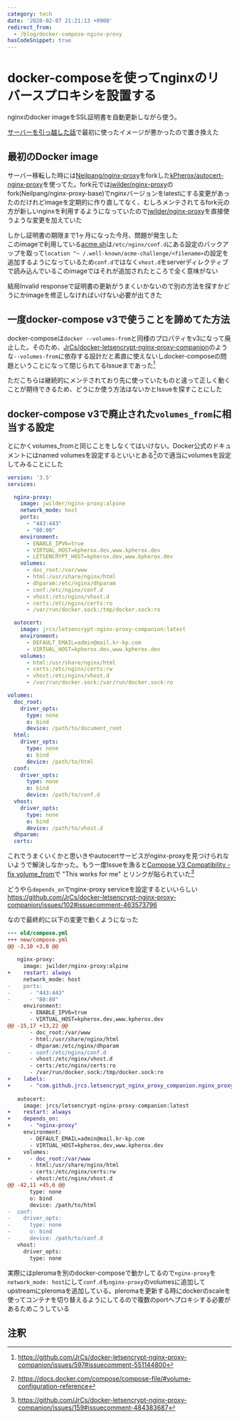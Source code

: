 ```yaml
---
category: tech
date: '2020-02-07 21:21:13 +0900'
redirect_from:
  - /blog/docker-compose-nginx-proxy
hasCodeSnippet: true
---
```


# docker-composeを使ってnginxのリバースプロキシを設置する

nginxのdocker imageをSSL証明書を自動更新しながら使う。

<!--more-->

[サーバーを引っ越した話](https://blog.kpherox.dev/blog/change-vps-server.html)で最初に使ったイメージが悪かったので置き換えた


## 最初のDocker image
サーバー移転した時には[Neilpang/nginx-proxy][]をforkした[kPherox/autocert-nginx-proxy][]を使ってた。fork元では[jwilder/nginx-proxy][]のfork(Neilpang/nginx-proxy-base)でnginxバージョンをlatestにする変更があったのだけれどimageを定期的に作り直してなく、むしろメンテされてるfork元の方が新しいnginxを利用するようになっていたので[jwilder/nginx-proxy][]を直接使うような変更を加えていた

しかし証明書の期限まで1ヶ月になった今月、問題が発生した  
このimageで利用している[acme.sh][acmesh-official/acme.sh]は`/etc/nginx/conf.d`にある設定のバックアップを取って`location ^~ /.well-known/acme-challenge/<filename>`の設定を追加するようになっているため`conf.d`ではなく`vhost.d`をserverディレクティブで読み込んでいるこのimageではそれが追加されたところで全く意味がない

結局Invalid responseで証明書の更新がうまくいかないので別の方法を探すかどうにかimageを修正しなければいけない必要が出てきた

## 一度docker-compose v3で使うことを諦めてた方法
docker-composeは`docker --volumes-from`と同様のプロパティをv3になって廃止した。そのため、[JrCs/docker-letsencrypt-nginx-proxy-companion][]のような`--volumes-from`に依存する設計だと素直に使えないしdocker-composeの問題ということになって閉じられてるIssueまであった[^1]

ただこちらは継続的にメンテされており先に使っていたものと違って正しく動くことが期待できるため、どうにか使う方法はないかとIssueを探すことにした

## docker-compose v3で廃止された`volumes_from`に相当する設定
とにかくvolumes_fromと同じことをしなくてはいけない。Docker公式のドキュメントにはnamed volumesを設定するといいとある[^2]ので適当にvolumesを設定してみることにした

```yaml?filename=compose.yml
version: '3.5'
services:

  nginx-proxy:
    image: jwilder/nginx-proxy:alpine
    network_mode: host
    ports:
      - "443:443"
      - "80:80"
    environment:
      - ENABLE_IPV6=true
      - VIRTUAL_HOST=kpherox.dev,www.kpherox.dev
      - LETSENCRYPT_HOST=kpherox.dev,www.kpherox.dev
    volumes:
      - doc_root:/var/www
      - html:/usr/share/nginx/html
      - dhparam:/etc/nginx/dhparam
      - conf:/etc/nginx/conf.d
      - vhost:/etc/nginx/vhost.d
      - certs:/etc/nginx/certs:ro
      - /var/run/docker.sock:/tmp/docker.sock:ro

  autocert:
    image: jrcs/letsencrypt-nginx-proxy-companion:latest
    environment:
      - DEFAULT_EMAIL=admin@mail.kr-kp.com
      - VIRTUAL_HOST=kpherox.dev,www.kpherox.dev
    volumes:
      - html:/usr/share/nginx/html
      - certs:/etc/nginx/certs:rw
      - vhost:/etc/nginx/vhost.d
      - /var/run/docker.sock:/var/run/docker.sock:ro

volumes:
  doc_root:
    driver_opts:
      type: none
      o: bind
      device: /path/to/document_root
  html:
    driver_opts:
      type: none
      o: bind
      device: /path/to/html
  conf:
    driver_opts:
      type: none
      o: bind
      device: /path/to/conf.d
  vhost:
    driver_opts:
      type: none
      o: bind
      device: /path/to/vhost.d
  dhparam:
  certs:
```

これでうまくいくかと思いきやautocertサービスがnginx-proxyを見つけられないようで解決しなかった。もう一度Issueを漁ると[Compose V3 Compatibility - fix volume_from](https://github.com/JrCs/docker-letsencrypt-nginx-proxy-companion/issues/159)で "This works for me" とリンクが貼られていた[^3]

どうやら`depends_on`でnginx-proxy serviceを設定するといいらしい  
<https://github.com/JrCs/docker-letsencrypt-nginx-proxy-companion/issues/102#issuecomment-463573796>

なので最終的に以下の変更で動くようになった

```diff
--- old/compose.yml
+++ new/compose.yml
@@ -3,10 +3,8 @@
 
   nginx-proxy:
     image: jwilder/nginx-proxy:alpine
+    restart: always
     network_mode: host
-    ports:
-      - "443:443"
-      - "80:80"
     environment:
       - ENABLE_IPV6=true
       - VIRTUAL_HOST=kpherox.dev,www.kpherox.dev
@@ -15,17 +13,22 @@
       - doc_root:/var/www
       - html:/usr/share/nginx/html
       - dhparam:/etc/nginx/dhparam
-      - conf:/etc/nginx/conf.d
       - vhost:/etc/nginx/vhost.d
       - certs:/etc/nginx/certs:ro
       - /var/run/docker.sock:/tmp/docker.sock:ro
+    labels:
+      - "com.github.jrcs.letsencrypt_nginx_proxy_companion.nginx_proxy"
 
   autocert:
     image: jrcs/letsencrypt-nginx-proxy-companion:latest
+    restart: always
+    depends_on:
+      - "nginx-proxy"
     environment:
       - DEFAULT_EMAIL=admin@mail.kr-kp.com
       - VIRTUAL_HOST=kpherox.dev,www.kpherox.dev
     volumes:
+      - doc_root:/var/www
       - html:/usr/share/nginx/html
       - certs:/etc/nginx/certs:rw
       - vhost:/etc/nginx/vhost.d
@@ -42,11 +45,6 @@
       type: none
       o: bind
       device: /path/to/html
-  conf:
-    driver_opts:
-      type: none
-      o: bind
-      device: /path/to/conf.d
   vhost:
     driver_opts:
       type: none
```

実際にはpleromaを別のdocker-composeで動かしてるので`nginx-proxy`を`network_mode: host`にして`conf.d`も`nginx-proxy`のvolumesに追加してupstreamにpleromaを追加している。pleromaを更新する時にdockerのscaleを使ってコンテナを切り替えるようにしてるので複数のportへプロキシする必要があるためこうしている


## 注釈
[^1]: <https://github.com/JrCs/docker-letsencrypt-nginx-proxy-companion/issues/597#issuecomment-551144800>
[^2]: <https://docs.docker.com/compose/compose-file/#volume-configuration-reference>
[^3]: <https://github.com/JrCs/docker-letsencrypt-nginx-proxy-companion/issues/159#issuecomment-484383687>


[Neilpang/nginx-proxy]: https://github.com/Neilpang/nginx-proxy
[kPherox/autocert-nginx-proxy]: https://github.com/kPherox/autocert-nginx-proxy
[jwilder/nginx-proxy]: https://github.com/jwilder/nginx-proxy
[acmesh-official/acme.sh]: https://github.com/acmesh-official/acme.sh
[JrCs/docker-letsencrypt-nginx-proxy-companion]: https://github.com/JrCs/docker-letsencrypt-nginx-proxy-companion
